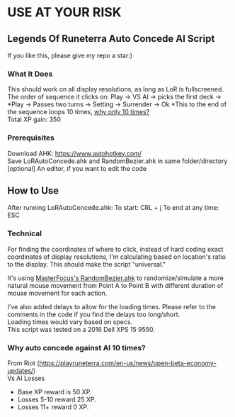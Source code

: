 
# USE AT YOUR RISK
## Legends Of Runeterra Auto Concede AI Script
If you like this, please give my repo a star:)

### What It Does
This should work on all display resolutions, as long as LoR is fullscreened.
The order of sequence it clicks on:
Play -> VS AI -> picks the first deck -> \*Play -> Passes two turns -> Setting -> Surrender -> Ok
\*This to the end of the sequence loops 10 times, [why only 10 times?](https://github.com/jerrylshen/LegendsOfRuneterra-AutoConcede/blob/master/README.md#why-auto-concede-against-ai-10-times)  
Total XP gain: 350

### Prerequisites
Download AHK: https://www.autohotkey.com/  
Save LoRAutoConcede.ahk and RandomBezier.ahk in same folder/directory  
[optional] An editor, if you want to edit the code

## How to Use
After running LoRAutoConcede.ahk:
To start: CRL + j
To end at any time: ESC

### Technical
For finding the coordinates of where to click, instead of hard coding exact coordinates of display resolutions, I'm calculating based on location's ratio to the display. This should make the script "universal."  

It's using [MasterFocus's RandomBezier.ahk](https://github.com/MasterFocus/AutoHotkey/tree/master/Functions/RandomBezier) to randomize/simulate a more natural mouse movement from Point A to Point B with different duration of mouse movement for each action.  

I've also added delays to allow for the loading times. Please refer to the comments in the code if you find the delays too long/short.  
Loading times would vary based on specs.  
This script was tested on a 2016 Dell XPS 15 9550.

### Why auto concede against AI 10 times?
From Riot (https://playruneterra.com/en-us/news/open-beta-economy-updates/)  
Vs AI Losses  
- Base XP reward is 50 XP.
- Losses 5-10 reward 25 XP.
- Losses 11+ reward 0 XP.
